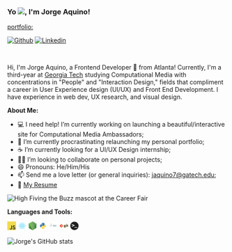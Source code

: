 ### Yo <img src="https://raw.githubusercontent.com/MartinHeinz/MartinHeinz/master/wave.gif" width="30px">, I'm Jorge Aquino!

[portfolio:](https://aquino.design) 

[![Github](https://img.shields.io/badge/-Github-000?style=flat&logo=Github&logoColor=white)](https://github.com/jorge-e-aquino)
[![Linkedin](https://img.shields.io/badge/-LinkedIn-blue?style=flat&logo=Linkedin&logoColor=white)](https://www.linkedin.com/in/jorge-e-aquino/)


<br />

Hi, I'm Jorge Aquino, a Frontend Developer 🎨 from Atlanta! Currently, I'm a third-year at [Georgia Tech](https://gatech.edu) studying Computational Media with concentrations in "People" and "Interaction Design," fields that compliment a career in User Experience design (UI/UX) and Front End Development. I have experience in web dev, UX research, and visual design.

**About Me:**

- 💻 I need help! I’m currently working on launching a beautiful/interactive site for Computational Media Ambassadors;
- 🤔 I’m currently procrastinating relaunching my personal portfolio;
- ☕ I’m currently looking for a UI/UX Design internship; 
- 🤼‍♂️ I’m looking to collaborate on personal projects;
- 😄 Pronouns: He/Him/His
- 📫 Send me a love letter (or general inquiries): jaquino7@gatech.edu;
- 📝 [My Resume](https://aquino.design/resume.html)

<img alt="High Fiving the Buzz mascot at the Career Fair" src="https://i.ibb.co/WVk2mZr/career-fair-buzz.jpg" />

**Languages and Tools:**  

<code><img height="20" src="https://raw.githubusercontent.com/github/explore/80688e429a7d4ef2fca1e82350fe8e3517d3494d/topics/javascript/javascript.png"></code>
<code><img height="20" src="https://raw.githubusercontent.com/github/explore/80688e429a7d4ef2fca1e82350fe8e3517d3494d/topics/react/react.png"></code>
<code><img height="20" src="https://raw.githubusercontent.com/github/explore/80688e429a7d4ef2fca1e82350fe8e3517d3494d/topics/nodejs/nodejs.png"></code>
<code><img height="20" src="https://raw.githubusercontent.com/github/explore/80688e429a7d4ef2fca1e82350fe8e3517d3494d/topics/python/python.png"></code>
<code><img height="20" src="https://raw.githubusercontent.com/github/explore/80688e429a7d4ef2fca1e82350fe8e3517d3494d/topics/java/java.png"></code>
<code><img height="20" src="https://raw.githubusercontent.com/github/explore/80688e429a7d4ef2fca1e82350fe8e3517d3494d/topics/git/git.png"></code>
<code><img height="20" src="https://raw.githubusercontent.com/github/explore/80688e429a7d4ef2fca1e82350fe8e3517d3494d/topics/terminal/terminal.png"></code>


![Jorge's GitHub stats](https://github-readme-stats.vercel.app/api?username=jorge-e-aquino&show_icons=true&hide_border=true)
